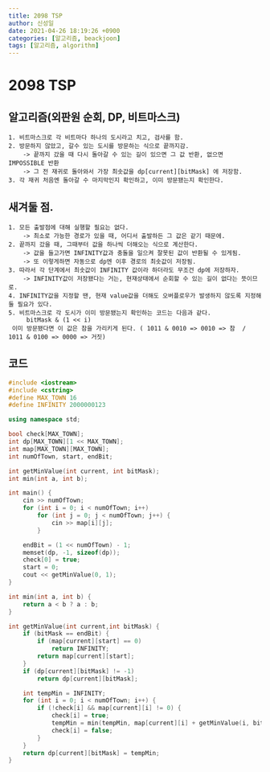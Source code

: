 ```yaml
---
title: 2098 TSP
author: 신성일
date: 2021-04-26 18:19:26 +0900
categories: [알고리즘, beackjoon]
tags: [알고리즘, algorithm]
---
```


# 2098 TSP

## 알고리즘(외판원 순회, DP, 비트마스크)

    1. 비트마스크로 각 비트마다 하나의 도시라고 치고, 검사를 함.
    2. 방문하지 않았고, 갈수 있는 도시를 방문하는 식으로 끝까지감.
    	-> 끝까지 갔을 때 다시 돌아갈 수 있는 길이 있으면 그 값 반환, 없으면 IMPOSSIBLE 반환
    	-> 그 전 재귀로 돌아와서 가장 최솟값을 dp[current][bitMask] 에 저장함.
    3. 각 재귀 처음엔 돌아갈 수 마지막인지 확인하고, 이미 방문됐는지 확인한다.

## 새겨둘 점.

    1. 모든 출발점에 대해 실행할 필요는 없다.
    	-> 최소로 가능한 경로가 있을 때, 어디서 출발하든 그 값은 같기 때문에.
    2. 끝까지 갔을 때, 그때부터 값을 하나씩 더해오는 식으로 계산한다.
    	-> 값을 들고가면 INFINITY값과 충돌을 일으켜 잘못된 값이 반환될 수 있게됨.
    	-> 또 이렇게하면 자동으로 dp엔 이후 경로의 최솟값이 저장됨.
    3. 따라서 각 단계에서 최솟값이 INFINITY 값이라 하더라도 무조건 dp에 저장하자.
    	-> INFINITY값이 저장됐다는 거는, 현재상태에서 순회할 수 있는 길이 없다는 뜻이므로.
    4. INFINITY값을 지정할 땐, 현재 value값을 더해도 오버플로우가 발생하지 않도록 지정해둘 필요가 있다.
    5. 비트마스크로 각 도시가 이미 방문됐는지 확인하는 코드는 다음과 같다.
    	 bitMask & (1 << i)
     이미 방문됐다면 이 값은 참을 가리키게 된다. ( 1011 & 0010 => 0010 => 참  / 1011 & 0100 => 0000 => 거짓)

## 코드

```cpp
#include <iostream>
#include <cstring>
#define MAX_TOWN 16
#define INFINITY 2000000123

using namespace std;

bool check[MAX_TOWN];
int dp[MAX_TOWN][1 << MAX_TOWN];
int map[MAX_TOWN][MAX_TOWN];
int numOfTown, start, endBit;

int getMinValue(int current, int bitMask);
int min(int a, int b);

int main() {
	cin >> numOfTown;
	for (int i = 0; i < numOfTown; i++)
		for (int j = 0; j < numOfTown; j++) {
			cin >> map[i][j];
		}

	endBit = (1 << numOfTown) - 1;
	memset(dp, -1, sizeof(dp));
	check[0] = true;
	start = 0;
	cout << getMinValue(0, 1);
}

int min(int a, int b) {
	return a < b ? a : b;
}

int getMinValue(int current,int bitMask) {
	if (bitMask == endBit) {
		if (map[current][start] == 0)
			return INFINITY;
		return map[current][start];
	}
	if (dp[current][bitMask] != -1)
		return dp[current][bitMask];

	int tempMin = INFINITY;
	for (int i = 0; i < numOfTown; i++) {
		if (!check[i] && map[current][i] != 0) {
			check[i] = true;
			tempMin = min(tempMin, map[current][i] + getMinValue(i, bitMask + (1 << i)));
			check[i] = false;
		}
	}
	return dp[current][bitMask] = tempMin;
}
```
